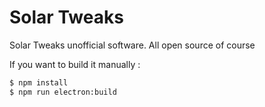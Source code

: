 # Solar Tweaks

Solar Tweaks unofficial software. All open source of course

If you want to build it manually :
```bash
$ npm install
$ npm run electron:build
```
